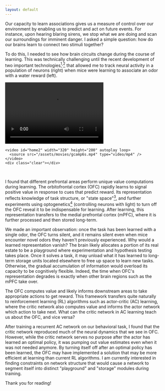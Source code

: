 ```yaml
---
layout: default
---
```


Our capacity to learn associations gives us a measure of control over our environment by enabling us to predict and act on future events. For instance, upon hearing blaring sirens, we stop what we are doing and scan our surroundings for imminent danger. I asked a simple question: how do our brains learn to connect two stimuli together?

To do this, I needed to see how brain circuits change during the course of learning. This was technically challenging until the recent development of two important technologies[<sup>1</sup>](https://www.nature.com/articles/nature12354)<sup>,</sup>[<sup>2</sup>](https://www.nature.com/articles/nn.3329) that allowed me to track neural activity in a population of neurons (right) when mice were learning to associate an odor with a water reward (left).

<div id="wrapper">
    <video id="home1" width="320" height="200" autoplay loop>
      <source src="/assets/movies/behavior.mp4" type="video/mp4" />
    </video>

    <video id="home2" width="320" height="200" autoplay loop>
      <source src="/assets/movies/gcamp6s.mp4" type="video/mp4" />
    </video>
    <div class="clear"></div>
</div>

<br/>

I found that different prefrontal areas perform unique value computations during learning. The orbitofrontal cortex (OFC) rapidly learns to signal positive value in response to cues that predict reward. Its representation reflects knowledge of task structure, or "state space"[<sup>3</sup>](https://www.sciencedirect.com/science/article/pii/S0896627313010398), and further experiments using optogenetics[<sup>4</sup>](https://www.nature.com/articles/nn1525) (controlling neurons with light) to turn off the OFC reveal it to be indispensable for learning. After learning, this representation transfers to the medial prefrontal cortex (mPFC), where it is further processed and then stored long-term.

We made an important observation: once the task has been learned with a single odor, the OFC turns silent, and it remains silent even when mice encounter novel odors they haven't previously experienced. Why would a learned representation vanish? The brain likely allocates a portion of its real estate to be a playground where experimentation and hypothesis testing takes place. Once it solves a task, it may unload what it has learned to long-term storage units located elsewhere to free up space to learn new tasks. Otherwise, the gradual accumulation of information would overload its capacity to be cognitively flexible. Indeed, the time when OFC's representation degrades is exactly when other brain regions such as the mPFC take over.

The OFC computes value and likely informs downstream areas to take appropriate actions to get reward. This framework transfers quite naturally to reinforcement learning (RL) algorithms such as actor-critic (AC) learning, where the critic network also computes value and informs the actor network which action to take next. What can the critic network in AC learning teach us about the OFC, and vice versa?

After training a recurrent AC network on our behavioral task, I found that the critic network reproduced much of the neural dynamics that we see in OFC. However, while the critic network serves no purpose after the actor has learned an optimal policy, it was pumping out value estimates even when it was not needed anymore. By turning itself off after an optimal policy has been learned, the OFC may have implemented a solution that may be more efficient at learning than current RL algorithms. I am currently interested in finding constraints on network structure that would cause a network to segment itself into distinct "playground" and "storage" modules during training.

Thank you for reading!

<!-- I then adapted this technology to

1. Genetically engineered calcium indicators that convert voltage into light. Instead of listening to waveforms, we directly visualize neural activity through changes in fluorescence. This allows us to track the neural activity of a large population of neurons across time.

2. Microendoscopic lenses. Brain regions thought to underlie associative learning are lodged deep within, and can't be imaged through any conventional methods that only scan the brain surface. But if we implant a lens through the cranium until it is directly on top of these regions, we can see what neurons below are doing. -->
